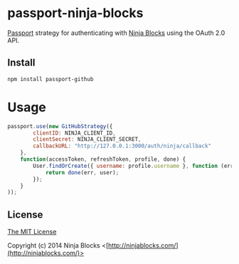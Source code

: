 # passport-ninja-blocks

[Passport](http://passportjs.org/) strategy for authenticating with [Ninja Blocks](https://ninjablocks.com/)
using the OAuth 2.0 API.

## Install

```
npm install passport-github
```

# Usage

```javascript
passport.use(new GitHubStrategy({
        clientID: NINJA_CLIENT_ID,
        clientSecret: NINJA_CLIENT_SECRET,
        callbackURL: "http://127.0.0.1:3000/auth/ninja/callback"
    },
    function(accessToken, refreshToken, profile, done) {
        User.findOrCreate({ username: profile.username }, function (err, user) {
            return done(err, user);
        });
    }
));
```

## License

[The MIT License](http://opensource.org/licenses/MIT)

Copyright (c) 2014 Ninja Blocks <[http://ninjablocks.com/](http://ninjablocks.com/)>